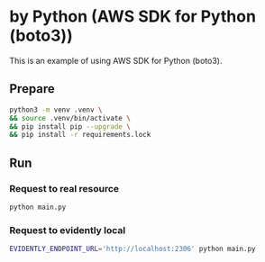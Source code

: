 by Python (AWS SDK for Python (boto3))
===

This is an example of using AWS SDK for Python (boto3).

## Prepare

```bash
python3 -m venv .venv \
&& source .venv/bin/activate \
&& pip install pip --upgrade \
&& pip install -r requirements.lock
```

## Run

### Request to real resource

```bash
python main.py
```

### Request to evidently local

```bash
EVIDENTLY_ENDPOINT_URL='http://localhost:2306' python main.py
```